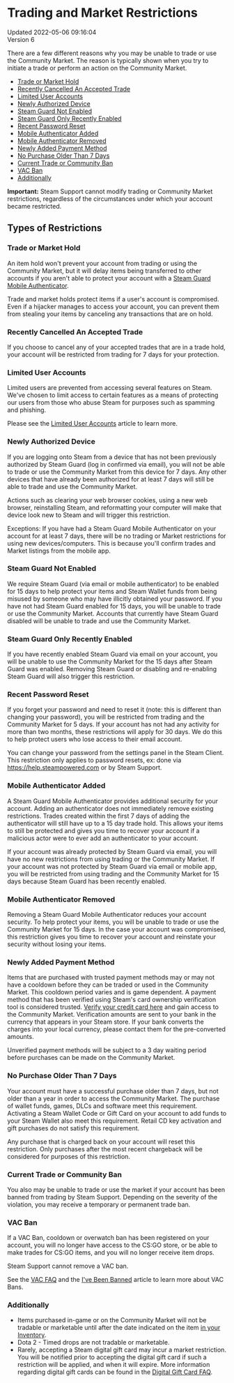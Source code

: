 # Trading and Market Restrictions
Updated 2022-05-06 09:16:04  
Version 6  

There are a few different reasons why you may be unable to trade or use the Community Market. The reason is typically shown when you try to initiate a trade or perform an action on the Community Market.  
  
* [Trade or Market Hold](#itemhold)
* [Recently Cancelled An Accepted Trade](#cancelled)
* [Limited User Accounts](#limited)
* [Newly Authorized Device](#newdevice)
* [Steam Guard Not Enabled](#nosteamguard)
* [Steam Guard Only Recently Enabled](#recentsteamguard)
* [Recent Password Reset](#reset)
* [Mobile Authenticator Added](#appadded)
* [Mobile Authenticator Removed](#appremoved)
* [Newly Added Payment Method](#newpay)
* [No Purchase Older Than 7 Days](#purchase)
* [Current Trade or Community Ban](#ban)
* [VAC Ban](#vac)
* [Additionally](#games)
  
**Important:** Steam Support cannot modify trading or Community Market restrictions, regardless of the circumstances under which your account became restricted.  
  
## Types of Restrictions
  
  
### Trade or Market Hold
  
An item hold won't prevent your account from trading or using the Community Market, but it will delay items being transferred to other accounts if you aren't able to protect your account with a [Steam Guard Mobile Authenticator](https://help.steampowered.com/en/faqs/view/7EFD-3CAE-64D3-1C31).  
  
Trade and market holds protect items if a user's account is compromised. Even if a hijacker manages to access your account, you can prevent them from stealing your items by canceling any transactions that are on hold.  
  
  
### Recently Cancelled An Accepted Trade
  
If you choose to cancel any of your accepted trades that are in a trade hold, your account will be restricted from trading for 7 days for your protection.  
  
  
### Limited User Accounts
  
Limited users are prevented from accessing several features on Steam. We've chosen to limit access to certain features as a means of protecting our users from those who abuse Steam for purposes such as spamming and phishing.  
  
Please see the [Limited User Accounts](https://help.steampowered.com/en/faqs/view/71D3-35C2-AD96-AA3A) article to learn more.  
  
  
### Newly Authorized Device
  
If you are logging onto Steam from a device that has not been previously authorized by Steam Guard (log in confirmed via email), you will not be able to trade or use the Community Market from this device for 7 days. Any other devices that have already been authorized for at least 7 days will still be able to trade and use the Community Market.  
  
Actions such as clearing your web browser cookies, using a new web browser, reinstalling Steam, and reformatting your computer will make that device look new to Steam and will trigger this restriction.  
  
Exceptions: If you have had a Steam Guard Mobile Authenticator on your account for at least 7 days, there will be no trading or Market restrictions for using new devices/computers. This is because you'll confirm trades and Market listings from the mobile app.  
  
  
### Steam Guard Not Enabled
  
We require Steam Guard (via email or mobile authenticator) to be enabled for 15 days to help protect your items and Steam Wallet funds from being misused by someone who may have illicitly obtained your password. If you have not had Steam Guard enabled for 15 days, you will be unable to trade or use the Community Market. Accounts that currently have Steam Guard disabled will be unable to trade and use the Community Market.  
  
  
### Steam Guard Only Recently Enabled
  
If you have recently enabled Steam Guard via email on your account, you will be unable to use the Community Market for the 15 days after Steam Guard was enabled. Removing Steam Guard or disabling and re-enabling Steam Guard will also trigger this restriction.  
  
  
### Recent Password Reset
  
If you forget your password and need to reset it (note: this is different than changing your password), you will be restricted from trading and the Community Market for 5 days. If your account has not had any activity for more than two months, these restrictions will apply for 30 days. We do this to help protect users who lose access to their email account.  
  
You can change your password from the settings panel in the Steam Client. This restriction only applies to password resets, ex: done via https://help.steampowered.com or by Steam Support.  
  
  
### Mobile Authenticator Added
  
A Steam Guard Mobile Authenticator provides additional security for your account. Adding an authenticator does not immediately remove existing restrictions. Trades created within the first 7 days of adding the authenticator will still have up to a 15 day trade hold. This allows your items to still be protected and gives you time to recover your account if a malicious actor were to ever add an authenticator to your account.  
  
If your account was already protected by Steam Guard via email, you will have no new restrictions from using trading or the Community Market. If your account was not protected by Steam Guard via email or mobile app, you will be restricted from using trading and the Community Market for 15 days because Steam Guard has been recently enabled.  
  
  
### Mobile Authenticator Removed
  
Removing a Steam Guard Mobile Authenticator reduces your account security. To help protect your items, you will be unable to trade or use the Community Market for 15 days. In the case your account was compromised, this restriction gives you time to recover your account and reinstate your security without losing your items.  
  
  
### Newly Added Payment Method
  
Items that are purchased with trusted payment methods may or may not have a cooldown before they can be traded or used in the Community Market. This cooldown period varies and is game dependent. A payment method that has been verified using Steam's card ownership verification tool is considered trusted. [Verify your credit card here](https://store.steampowered.com/account/verifycards) and gain access to the Community Market. Verification amounts are sent to your bank in the currency that appears in your Steam store. If your bank converts the charges into your local currency, please contact them for the pre-converted amounts.  
  
Unverified payment methods will be subject to a 3 day waiting period before purchases can be made on the Community Market.  
  
  
### No Purchase Older Than 7 Days
  
Your account must have a successful purchase older than 7 days, but not older than a year in order to access the Community Market. The purchase of wallet funds, games, DLCs and software meet this requirement. Activating a Steam Wallet Code or Gift Card on your account to add funds to your Steam Wallet also meet this requirement. Retail CD key activation and gift purchases do not satisfy this requirement.  
  
Any purchase that is charged back on your account will reset this restriction. Only purchases after the most recent chargeback will be considered for purposes of this restriction.  
  
  
### Current Trade or Community Ban
  
You also may be unable to trade or use the market if your account has been banned from trading by Steam Support. Depending on the severity of the violation, you may receive a temporary or permanent trade ban.  
  
  
### VAC Ban
  
If a VAC Ban, cooldown or overwatch ban has been registered on your account, you will no longer have access to the CS:GO store, or be able to make trades for CS:GO items, and you will no longer receive item drops.  
  
Steam Support cannot remove a VAC ban.  
  
See the [VAC FAQ](https://help.steampowered.com/en/faqs/view/571A-97DA-70E9-FF74) and the [I've Been Banned](https://help.steampowered.com/en/faqs/view/647C-5CC1-7EA9-3C29) article to learn more about VAC Bans.  
  
  
### Additionally
  
* Items purchased in-game or on the Community Market will not be tradable or marketable until after the date indicated on the item [in your Inventory](http://steamcommunity.com/my/inventory).
* Dota 2 - Timed drops are not tradable or marketable.
* Rarely, accepting a Steam digital gift card may incur a market restriction. You will be notified prior to accepting the digital gift card if such a restriction will be applied, and when it will expire. More information regarding digital gift cards can be found in the [Digital Gift Card FAQ](https://store.steampowered.com/digitalgiftcards/selectgiftcard).